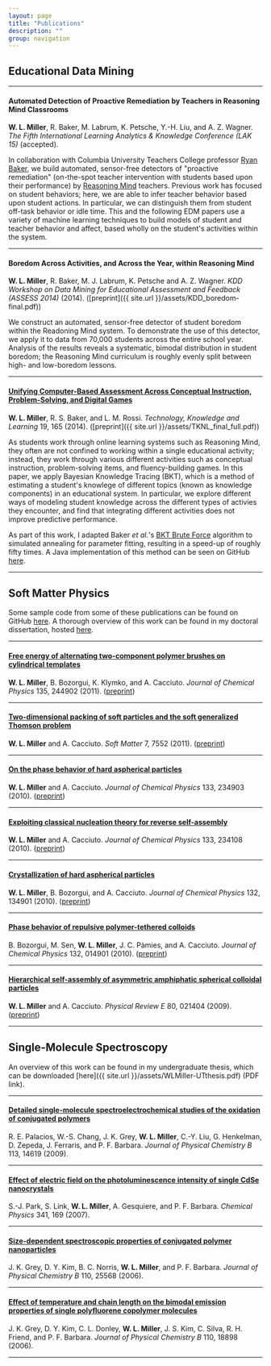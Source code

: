 ```yaml
---
layout: page
title: "Publications"
description: ""
group: navigation
---
```

## Educational Data Mining

---

#### Automated Detection of Proactive Remediation by Teachers in Reasoning Mind Classrooms
**W. L. Miller**, R. Baker, M. Labrum, K. Petsche, Y.-H. Liu, and A. Z. Wagner.  *The Fifth International Learning Analytics & Knowledge Conference (LAK 15)* (accepted).

In collaboration with Columbia University Teachers College professor [Ryan Baker](http://www.columbia.edu/~rsb2162/), we build automated, sensor-free detectors of "proactive remediation" (on-the-spot teacher intervention with students based upon their performance) by [Reasoning Mind](http://reasoningmind.org) teachers.
Previous work has focused on student behaviors; here, we are able to infer teacher behavior based upon student actions.
In particular, we can distinguish them from student off-task behavior or idle time.
This and the following EDM papers use a variety of machine learning techniques to build models of student and teacher behavior and affect, based wholly on the student's activities within the system.

---

#### Boredom Across Activities, and Across the Year, within Reasoning Mind
**W. L. Miller**, R. Baker, M. J. Labrum, K. Petsche and A. Z. Wagner.  *KDD Workshop on Data Mining for Educational Assessment and Feedback (ASSESS 2014)* (2014). ([preprint]({{ site.url }}/assets/KDD_boredom-final.pdf))

We construct an automated, sensor-free detector of student boredom within the Readoning Mind system.
To demonstrate the use of this detector, we apply it to data from 70,000 students across the entire school year.
Analysis of the results reveals a systematic, bimodal distribution in student boredom; the Reasoning Mind curriculum is roughly evenly split between high- and low-boredom lessons.

---

#### [Unifying Computer-Based Assessment Across Conceptual Instruction, Problem-Solving, and Digital Games](http://dx.doi.org/10.1007/s10758-014-9225-5)
**W. L. Miller**, R. S. Baker, and L. M. Rossi.  *Technology, Knowledge and Learning* 19, 165 (2014). ([preprint]({{ site.url }}/assets/TKNL_final_full.pdf))

As students work through online learning systems such as Reasoning Mind, they often are not confined to working within a single educational activity; instead, they work through various different activities such as conceptual instruction, problem-solving items, and fluency-building games. 
In this paper, we apply Bayesian Knowledge Tracing (BKT), which is a method of estimating a student's knowlege of different topics (known as knowledge components) in an educational system.
In particular, we explore different ways of modeling student knowledge across the different types of activies they encounter, and find that integrating different activities does not improve predictive performance.

As part of this work, I adapted Baker *et al.*'s [BKT Brute Force](http://www.columbia.edu/~rsb2162/edmtools.html) algorithm to simulated annealing for parameter fitting, resulting in a speed-up of roughly fifty times.
A Java implementation of this method can be seen on GitHub [here](https://github.com/wlmiller/BKTSimulatedAnnealing).

---

## Soft Matter Physics
Some sample code from some of these publications can be found on GitHub [here](https://github.com/wlmiller/GradSchool).  A thorough overview of this work can be found in my doctoral dissertation, hosted [here](https://github.com/wlmiller/thesis).

---

#### [Free energy of alternating two-component polymer brushes on cylindrical templates](http://dx.doi.org/10.1063/1.3672104)
**W. L. Miller**, B. Bozorgui, K. Klymko, and A. Cacciuto. *Journal of Chemical Physics* 135, 244902 (2011). ([preprint](http://arxiv.org/abs/1111.6901))

---

#### [Two-dimensional packing of soft particles and the soft generalized Thomson problem](http://dx.doi.org/10.1039/C1SM05731F)
**W. L. Miller** and A. Cacciuto. *Soft Matter* 7, 7552 (2011). ([preprint](http://arxiv.org/abs/1106.2787))

---

#### [On the phase behavior of hard aspherical particles](http://dx.doi.org/10.1063/1.3518976)
**W. L. Miller** and A. Cacciuto. *Journal of Chemical Physics* 133, 234903 (2010). ([preprint](http://arxiv.org/abs/1010.1245))

---

#### [Exploiting classical nucleation theory for reverse self-assembly](http://dx.doi.org/10.1063/1.3524307)
**W. L. Miller** and A. Cacciuto. *Journal of Chemical Physics* 133, 234108 (2010). ([preprint](http://arxiv.org/abs/1010.3600))

---

#### [Crystallization of hard aspherical particles](http://dx.doi.org/10.1063/1.3370345)
**W. L. Miller**, B. Bozorgui, and A. Cacciuto. *Journal of Chemical Physics* 132, 134901 (2010). ([preprint](http://arxiv.org/abs/1002.0316))

---

#### [Phase behavior of repulsive polymer-tethered colloids](http://dx.doi.org/10.1063/1.3273415)
B. Bozorgui, M. Sen, **W. L. Miller**, J. C. Pàmies, and A. Cacciuto. *Journal of Chemical Physics* 132, 014901 (2010). ([preprint](http://arxiv.org/abs/0909.4103))

---

#### [Hierarchical self-assembly of asymmetric amphiphatic spherical colloidal particles](http://dx.doi.org/10.1103/PhysRevE.80.021404)
**W. L. Miller** and A. Cacciuto. *Physical Review E* 80, 021404 (2009). ([preprint](http://arxiv.org/abs/0905.4236))

---

## Single-Molecule Spectroscopy
An overview of this work can be found in my undergraduate thesis, which can be downloaded [here]({{ site.url }}/assets/WLMiller-UTthesis.pdf) (PDF link).

---

#### [Detailed single-molecule spectroelectrochemical studies of the oxidation of conjugated polymers](http://dx.doi.org/10.1021/jp906740n)
R. E. Palacios, W.-S. Chang, J. K. Grey, **W. L. Miller**, C.-Y. Liu, G. Henkelman, D. Zepeda, J. Ferraris, and P. F. Barbara. *Journal of Physical Chemistry B* 113, 14619 (2009).

---

#### [Effect of electric field on the photoluminescence intensity of single CdSe nanocrystals](http://dx.doi.org/10.1016/j.chemphys.2007.06.025)
S.-J. Park, S. Link, **W. L. Miller**, A. Gesquiere, and P. F. Barbara. *Chemical Physics* 341, 169 (2007).

---

#### [Size-dependent spectroscopic properties of conjugated polymer nanoparticles](http://dx.doi.org/10.1021/jp065990a)
J. K. Grey, D. Y. Kim, B. C. Norris, **W. L. Miller**, and P. F. Barbara. *Journal of Physical Chemistry B* 110, 25568 (2006).

---

#### [Effect of temperature and chain length on the bimodal emission properties of single polyfluorene copolymer molecules](http://dx.doi.org/10.1021/jp057361r)
J. K. Grey, D. Y. Kim, C. L. Donley, **W. L. Miller**, J. S. Kim, C. Silva, R. H. Friend, and P. F. Barbara. *Journal of Physical Chemistry B* 110, 18898 (2006).

---
